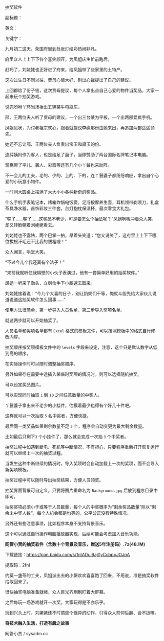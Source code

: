 抽奖软件

副标题：

英文：

关键字：





九月初二这天，荣国府里到处张灯结彩热闹非凡。

府里众人上上下下各个喜笑颜开，为凤姐庆生忙前跑后。

赶巧了，刘姥姥也正好进了府来，给凤姐带了些家里的土特产。



这次过生日不同以往，贾母心情大好，别出心裁提出了自己的建议。

上回都给了份子钱，这次贾母提议，每个人拿出点自己心爱的物件当奖品，大家一起来玩个抽奖游戏。



说完吩咐丫环当场抬出五辆某牛电瓶车。

邢、王两位夫人听了贾母的建议，一个出三台某为平板，一个出两部爱疯手机。

凤姐见状，为讨老祖宗欢心，跟着就提议李纨那份由她来出，再追加两部遥遥领先。

她还不忘让邢、王两位夫人负责出宝玉和黛玉的份。

连薛姨妈作为客人，也是给足了面子，当即赞助了两台国际名牌笔记本电脑。

鸳鸯带了平儿、袭人、彩霞等还有几个小丫鬟也来助阵。

不一会儿的工夫，老的、少的、上的、下的，连丫鬟婆子都纷纷响应，拿出自个心爱的小玩意小物件。

一时间大圆桌上摆满了大大小小各种新奇的奖品。

什么手机手表笔记本，烤箱炸锅电饭煲，足浴按摩养生壶，耳机领带剃须刀，礼盒茶具净水器，首饰彩妆三件套，台灯抱枕保温杯，最次零食大礼包。



“够了……够了……这奖品不老少，可是要怎么个抽法呢？”凤姐咧嘴冲着众人笑，却又转脸朝着刘姥姥看去。

刘姥姥也不露怯，两个巴掌一拍，昂着头笑道：“您又说笑了，这府里上上下下哪位拔根汗毛还不比我的腰粗哩！”

众人闻言，哄堂大笑。

“不过今儿个我还真有个法子！”

“来前我就听住我隔壁的小伙子表演过，他有一套简单好用的抽奖软件。”

凤姐一听来了劲头，立刻命手下小厮速去取来。

刘姥姥接着说：“今儿个大喜的日子，别让奶奶们干等，俺就斗胆先给大家伙儿说道说道这抽奖软件怎么回事……”



使用方法很简单，第一步导入人员名单，第二步导入奖项名单。

就这两步就可以开始抽奖了。



人员名单和奖项名单都有 `Excel` 格式的模板文件，可以按照模板中的格式自行修改内容。





抽奖顺序按奖项模板文件中的 `levels` 字段来设定，注意，这个只是默认数字从低到高的顺序。

在实际操作时可以随时调整抽奖顺序。



另外如果存在需要中途插入某临时奖项的情况时，则可以选择随机抽奖。



可以设定奖品图片。



可以实现同时抽取 `1` 到 `10` 之间任意数量的中奖人。

丫鬟婆子拿出来不老少的小挂件，估摸着最少也得有个好几十件吧。

这样就可以一次抽取 `5` 名中奖者，方便快捷。

最后同一类奖品如果剩余数量不足 `5` 个，程序会自动变更为最大剩余数量。

比如最后只剩下`3` 个小挂件了，那么就会变成一次抽 `3` 个中奖者。





抽奖过程中如遇到断电、死机等中断情况，不有担心，只要程序重新打开恢复运行就可以继续上一次的抽奖过程。

当发生这种中断继续的情况时，导入奖项时会自动加载上一次的奖项，而不会导入新奖项模板。



抽奖过程中可以随时导出抽奖结果，方便人员领奖。



抽奖界面背景可自定义，只要将图片重命名为 `Background.jpg` 后放到程序目录中即可。



抽奖奖项必须小于或等于人员数量，每个人的中奖概率为“剩余奖品数量”除以“剩余未中奖人数”，每个人机会都是均等的，公平公正没有特殊情况。

另外还有些注意事项，比如程序本身不支持背景音乐。

这个可以通过自行操作电脑播放器实现，后续可能会考虑加入音乐功能。



























**网管小贾的抽奖软件（含数十个背景及音乐，赠送5年注册码）.7z(48.1M)**

下载链接：https://pan.baidu.com/s/1ntADui9ajl1yCcbpoJOJqA

提取码：2fni





约莫一盏茶的工夫，凤姐派出去的小厮欢欢喜喜跑了回来，不用说，准是抽奖软件给取回来了。

很快抽奖电脑准备就绪，众人目光齐刷刷盯着大屏幕。

之后每玩一场游戏就开一次奖，大家玩得是不亦乐乎。

玩到兴头上时，刘姥姥还不时搞些个怪异的动作，引得众人前仰后翻、合不拢嘴。





**将技术融入生活，打造有趣之故事**

网管小贾 / sysadm.cc